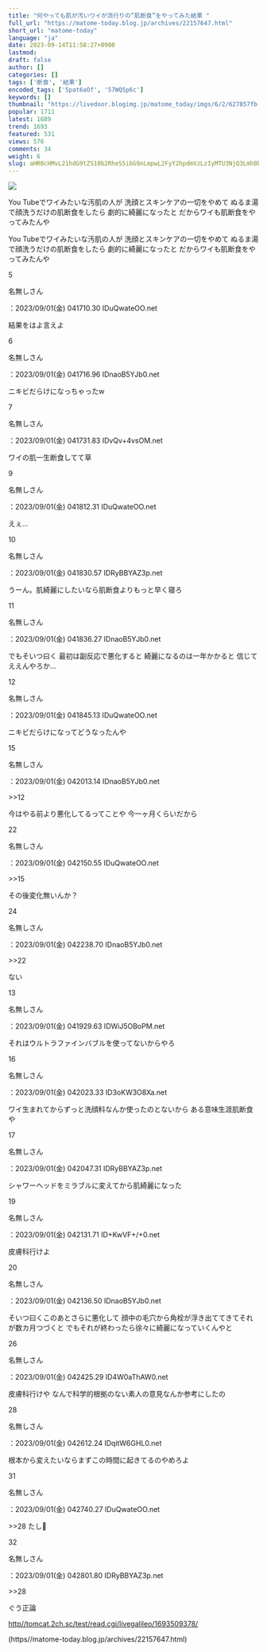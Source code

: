 ```yaml
---
title: "何やっても肌が汚いワイが流行りの”肌断食”をやってみた結果 "
full_url: "https://matome-today.blog.jp/archives/22157647.html"
short_url: "matome-today"
language: "ja"
date: 2023-09-14T11:58:27+0900
lastmod: 
draft: false
author: []
categories: []
tags: ['断食', '結果']
encoded_tags: ['5pat6aOf', '57WQ5p6c']
keywords: []
thumbnail: "https://livedoor.blogimg.jp/matome_today/imgs/6/2/627857fb-s.png"
popular: 1711
latest: 1689
trend: 1693
featured: 531
views: 576
comments: 34
weight: 6
slug: aHR0cHMvL21hdG9tZS10b2RheS5ibG9nLmpwL2FyY2hpdmVzLzIyMTU3NjQ3Lmh0bWw=
---
```


![](https://livedoor.blogimg.jp/matome_today/imgs/6/2/627857fb-s.png)

<div><p>You Tubeでワイみたいな汚肌の人が 洗顔とスキンケアの一切をやめて ぬるま湯で顔洗うだけの肌断食をしたら 劇的に綺麗になったと だからワイも肌断食をやってみたんや</p><p>You Tubeでワイみたいな汚肌の人が 洗顔とスキンケアの一切をやめて ぬるま湯で顔洗うだけの肌断食をしたら 劇的に綺麗になったと だからワイも肌断食をやってみたんや</p> <p></p> <p>5 <p>名無しさん</p>：2023/09/01(金) 041710.30 IDuQwateOO.net</p><p><p> 結果をはよ言えよ </p></p><p>6 <p>名無しさん</p>：2023/09/01(金) 041716.96 IDnaoB5YJb0.net</p><p><p> ニキビだらけになっちゃったw </p></p><p>7 <p>名無しさん</p>：2023/09/01(金) 041731.83 IDvQv+4vsOM.net</p><p> ワイの肌一生断食してて草 </p><p>9 <p>名無しさん</p>：2023/09/01(金) 041812.31 IDuQwateOO.net</p><p><p> えぇ… </p></p><p>10 <p>名無しさん</p>：2023/09/01(金) 041830.57 IDRyBBYAZ3p.net</p><p> うーん。肌綺麗にしたいなら肌断食よりもっと早く寝ろ </p><p>11 <p>名無しさん</p>：2023/09/01(金) 041836.27 IDnaoB5YJb0.net</p><p><p> でもそいつ曰く 最初は副反応で悪化すると 綺麗になるのは一年かかると 信じてええんやろか… </p></p><p>12 <p>名無しさん</p>：2023/09/01(金) 041845.13 IDuQwateOO.net</p><p><p> ニキビだらけになってどうなったんや </p></p><p>15 <p>名無しさん</p>：2023/09/01(金) 042013.14 IDnaoB5YJb0.net</p><p>>>12 <p> 今はやる前より悪化してるってことや 今一ヶ月くらいだから </p></p><p>22 <p>名無しさん</p>：2023/09/01(金) 042150.55 IDuQwateOO.net</p><p>>>15 <p> その後変化無いんか？ </p></p><p>24 <p>名無しさん</p>：2023/09/01(金) 042238.70 IDnaoB5YJb0.net</p><p>>>22 <p> ない </p></p><p>13 <p>名無しさん</p>：2023/09/01(金) 041929.63 IDWiJ5OBoPM.net</p><p><p> それはウルトラファインバブルを使ってないからやろ </p></p><p>16 <p>名無しさん</p>：2023/09/01(金) 042023.33 ID3oKW3O8Xa.net</p><p> ワイ生まれてからずっと洗顔料なんか使ったのとないから ある意味生涯肌断食や </p><p>17 <p>名無しさん</p>：2023/09/01(金) 042047.31 IDRyBBYAZ3p.net</p><p><p> シャワーヘッドをミラブルに変えてから肌綺麗になった </p></p><p>19 <p>名無しさん</p>：2023/09/01(金) 042131.71 ID+KwVF+/+0.net</p><p> 皮膚科行けよ </p><p>20 <p>名無しさん</p>：2023/09/01(金) 042136.50 IDnaoB5YJb0.net</p><p><p> そいつ曰くこのあとさらに悪化して 顔中の毛穴から角栓が浮き出ててきてそれが数カ月つづくと でもそれが終わったら徐々に綺麗になっていくんやと </p></p><p>26 <p>名無しさん</p>：2023/09/01(金) 042425.29 ID4W0aThAW0.net</p><p><p> 皮膚科行けや なんで科学的根拠のない素人の意見なんか参考にしたの </p></p><p>28 <p>名無しさん</p>：2023/09/01(金) 042612.24 IDqitW6GHL0.net</p><p><p> 根本から変えたいならまずこの時間に起きてるのやめろよ </p></p><p>31 <p>名無しさん</p>：2023/09/01(金) 042740.27 IDuQwateOO.net</p><p>>>28 たし🦀 </p><p>32 <p>名無しさん</p>：2023/09/01(金) 042801.80 IDRyBBYAZ3p.net</p><p>>>28 <p> ぐう正論 </p></p><a href='http//tomcat.2ch.sc/test/read.cgi/livegalileo/1693509378/' target='_blank' title=''>http//tomcat.2ch.sc/test/read.cgi/livegalileo/1693509378/</a> <p></p> </div>

(https//matome-today.blog.jp/archives/22157647.html)
